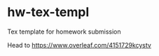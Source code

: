 # hw-tex-templ
Tex template for homework submission 


Head to https://www.overleaf.com/4151729kcystv
